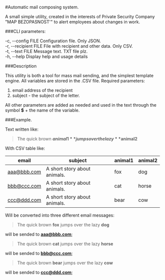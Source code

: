 #Automatic mail composing system. 

A small simple utility, created in the interests of Private Security Company "MAP BEZOPASNOST'" to alert employees about changes in work.

###CLI parameters:

  -c, --config FILE      Configuration file. Only JSON.  
  -r, --recipient FILE   File with recipient and other data. Only CSV.  
  -t, --text FILE        Message text. TXT file plz.  
  -h, --help             Display help and usage details   


###Description

This utility is both a tool for mass mail sending, and the simplest template engine.
All variables are stored in the .CSV file.
Required parameters:  
1. email address of the recipient  
2. subject - the subject of the letter.  

All other parameters are added as needed and used in the text through the symbol **$** + the name of the variable.

###Example.

Text written like:

>The quick brown **$animal1** jumps over the lazy **$animal2**

With CSV table like:

| email         | subject                      | animal1  | animal2         |
| ------------- | ---------------------------- | -------- | --------------- |
| aaa@bbb.com   | A short story about animals. |   fox    | dog             |
| bbb@ccc.com   | A short story about animals. |   cat    | horse           |
| ccc@ddd.com   | A short story about animals. |   bear   | cow             |

Will be converted into three different email messages:

>The quick brown **fox** jumps over the lazy **dog**

will be sended to **aaa@bbb.com**;

>The quick brown **cat** jumps over the lazy **horse**

will be sended to **bbb@ccc.com**;

>The quick brown **bear** jumps over the lazy **cow**

will be sended to **ccc@ddd.com**;



